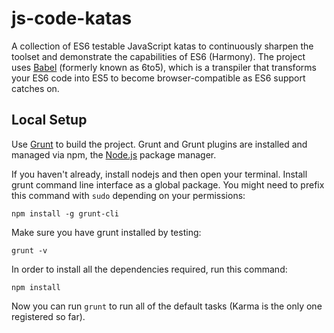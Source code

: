 # js-code-katas
A collection of ES6 testable JavaScript katas to continuously sharpen the toolset and demonstrate the capabilities of ES6 (Harmony). The project uses [Babel](http://babeljs.io/) (formerly known as 6to5), which is a transpiler that transforms your ES6 code into ES5 to become browser-compatible as ES6 support catches on.

## Local Setup
Use [Grunt](http://gruntjs.com/) to build the project. Grunt and Grunt plugins are installed and managed via npm, the [Node.js](http://nodejs.org/) package manager.

If you haven't already, install nodejs and then open your terminal. Install grunt command line interface as a global package. You might need to prefix this command with ```sudo``` depending on your permissions:

```
npm install -g grunt-cli
```

Make sure you have grunt installed by testing:

```
grunt -v
```

In order to install all the dependencies required, run this command:

```
npm install
```

Now you can run ```grunt``` to run all of the default tasks (Karma is the only one registered so far).